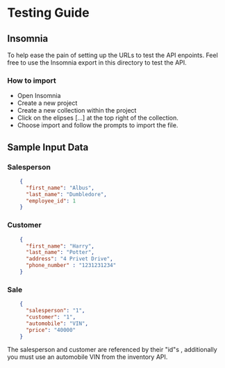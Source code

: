 # Testing Guide

## Insomnia

To help ease the pain of setting up the URLs to test the API enpoints. Feel free to use the Insomnia export in this directory to test the API.

### How to import

- Open Insomnia
- Create a new project
- Create a new collection within the project
- Click on the elipses [...] at the top right of the collection.
- Choose import and follow the prompts to import the file.

## Sample Input Data

### Salesperson

```JSON
    {
      "first_name": "Albus",
      "last_name": "Dumbledore",
      "employee_id": 1
    }
```

### Customer

```JSON
    {
      "first_name": "Harry",
      "last_name": "Potter",
      "address": "4 Privet Drive",
      "phone_number" : "1231231234"
    }
```
### Sale


```JSON
    {
      "salesperson": "1",
      "customer": "1",
      "automobile": "VIN",
      "price": "40000"
    }
```
The salesperson and customer are referenced by their "id"s , additionally you must use an automobile VIN from the inventory API.
